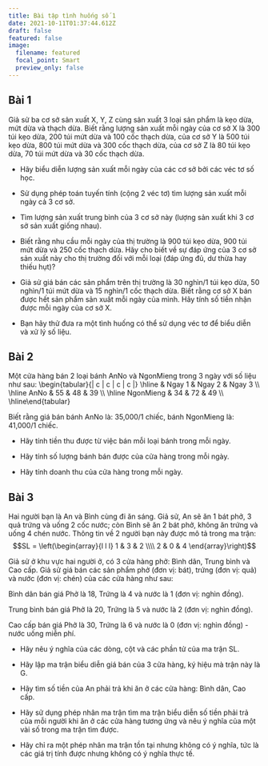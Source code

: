 ```yaml
---
title: Bài tập tình huống số 1
date: 2021-10-11T01:37:44.612Z
draft: false
featured: false
image:
  filename: featured
  focal_point: Smart
  preview_only: false
---
```

## Bài 1
Giả sử ba cơ sở sản xuất X, Y, Z cùng sản xuất 3 loại sản phẩm là kẹo dừa, mứt dừa và thạch dừa. Biết rằng lượng sản xuất mỗi ngày của cơ sở X là 300 túi kẹo dừa, 200 túi mứt dừa và 100 cốc thạch dừa, của cơ sở Y là 500 túi kẹo dừa, 800 túi mứt dừa và 300 cốc thạch dừa, của cơ sở Z là 80 túi kẹo dừa, 70 túi mứt dừa và 30 cốc thạch dừa.
- Hãy biểu diễn lượng sản xuất mỗi ngày của các cơ sở bởi các véc tơ số học. 

- Sử dụng phép toán tuyến tính (cộng 2 véc tơ) tìm lượng sản xuất mỗi ngày cả 3 cơ sở. 

- Tìm lượng sản xuất trung bình của 3 cơ sở này (lượng sản xuất khi 3 cơ sở sản xuất giống nhau). 

- Biết rằng nhu cầu mỗi ngày của thị trường  là 900 túi kẹo dừa, 900 túi mứt dừa và 250 cốc thạch dừa. Hãy cho biết về sự đáp ứng của 3 cơ sở sản xuất này cho thị trường đối với mỗi loại (đáp ứng đủ, dư thừa hay thiếu hụt)? 

- Giả sử giá bán các sản phẩm trên thị trường là 30 nghìn/1 túi kẹo dừa, 50 nghìn/1 túi mứt dừa và 15 nghìn/1 cốc thạch dừa. Biết rằng cơ sở X bán được hết sản phẩm sản xuất mỗi ngày của mình. Hãy tính số tiền nhận được mỗi ngày của cơ sở X. 

- Bạn hãy thử đưa ra một tình huống có thể sử dụng véc tơ để biểu diễn và xử lý số liệu.

## Bài 2
Một cửa hàng bán 2 loại bánh AnNo và NgonMieng trong 3 ngày với số liệu như sau: 
\begin{tabular}{| c | c | c | c |} \hline
& Ngay 1 & Ngay 2 & Ngay 3 \\\\ \hline
AnNo & 55 & 48 & 39 \\\\ \hline
NgonMieng & 34 & 72 & 49 \\\\ \hline\end{tabular}

Biết rằng giá bán bánh AnNo là: 35,000/1 chiếc, bánh NgonMieng là: 41,000/1 chiếc. 
- Hãy tính tiền thu được từ việc bán mỗi loại bánh trong mỗi ngày. 

- Hãy tính số lượng bánh bán được của cửa hàng trong mỗi ngày. 

- Hãy tính doanh thu của cửa hàng trong mỗi ngày. 

## Bài 3
Hai người bạn là An và Bình cùng đi ăn sáng. Giả sử, An sẽ ăn 1 bát phở, 3 quả trứng và uống 2 cốc nước; còn Bình sẽ ăn 2 bát phở, không ăn trứng và uống 4 chén nước.  Thông tin về 2 người bạn này được mô tả trong ma trận: 
$$SL = \left(\begin{array}{l l l} 
1 & 3 & 2 \\\\
2 & 0 & 4
\end{array}\right)$$

Giả sử ở khu vực hai người ở, có 3 cửa hàng phở: Bình dân, Trung bình và Cao cấp. Giả sử giá bán các sản phẩm phở (đơn vị: bát), trứng (đơn vị: quả) và nước (đơn vị: chén) của các cửa hàng như sau: 

Bình dân bán giá Phở là 18, Trứng là 4 và nước là 1 (đơn vị: nghìn đồng). 

Trung bình bán giá Phở là 20, Trứng là 5 và nước là 2 (đơn vị: nghìn đồng).

Cao cấp bán giá Phở là 30, Trứng là 6 và nước là 0 (đơn vị: nghìn đồng) - nước uống miễn phí. 

- Hãy nêu ý nghĩa của các dòng, cột và các phần tử của ma trận SL. 

- Hãy lập ma trận biểu diễn giá bán của 3 cửa hàng, ký hiệu mà trận này là G. 

- Hãy tìm số tiền của An phải trả khi ăn ở các cửa hàng: Bình dân, Cao cấp. 

- Hãy sử dụng phép nhân ma trận tìm ma trận biểu diễn số tiền phải trả của mỗi người khi ăn ở các cửa hàng tương ứng và nêu ý nghĩa của một vài số trong ma trận tìm được. 

- Hãy chỉ ra một phép nhân ma trận tồn tại nhưng không có ý nghĩa, tức là các giá trị tính được nhưng không có ý nghĩa thực tế. 